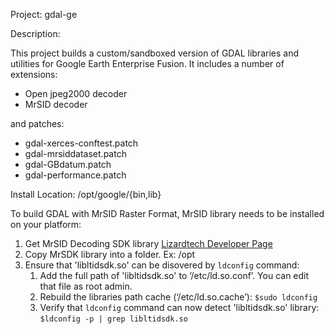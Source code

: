 Project: gdal-ge

Description:

This project builds a custom/sandboxed version of GDAL libraries and utilities
for Google Earth Enterprise Fusion.
It includes a number of extensions:
* Open jpeg2000 decoder
* MrSID decoder

and patches:
* gdal-xerces-conftest.patch
* gdal-mrsiddataset.patch
* gdal-GBdatum.patch
* gdal-performance.patch


Install Location: /opt/google/{bin,lib}

To build GDAL with MrSID Raster Format, MrSID library needs to be installed on your platform:

1. Get MrSID Decoding SDK library [Lizardtech Developer Page](https://www.lizardtech.com/developer/)
1. Copy MrSDK library into a folder. Ex: /opt
1. Ensure that 'libltidsdk.so' can be disovered by `ldconfig` command:
   1. Add the full path of 'libltidsdk.so' to ‘/etc/ld.so.conf’. You can edit that file as root admin.
   1. Rebuild the libraries path cache (‘/etc/ld.so.cache’): `$sudo ldconfig`
   1. Verify that `ldconfig` command can now detect 'libltidsdk.so' library: `$ldconfig -p | grep libltidsdk.so`